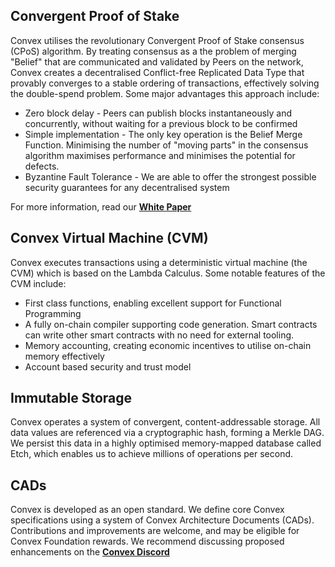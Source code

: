 ## Convergent Proof of Stake

Convex utilises the revolutionary Convergent Proof of Stake consensus (CPoS) algorithm. By treating consensus as a the problem of merging "Belief" that are communicated and validated by Peers on the network, Convex creates a decentralised Conflict-free Replicated Data Type that provably converges to a stable ordering of transactions, effectively solving the double-spend problem. Some major advantages this approach include:
- Zero block delay - Peers can publish blocks instantaneously and concurrently, without waiting for a previous block to be confirmed
- Simple implementation - The only key operation is the Belief Merge Function. Minimising the number of "moving parts" in the consensus algorithm maximises performance and minimises the potential for defects.
- Byzantine Fault Tolerance - We are able to offer the strongest possible security guarantees for any decentralised system

For more information, read our [**White Paper**](https://github.com/Convex-Dev/design/blob/8bbcf6cb865ebdbc1d8d7c7442daae783bd44cc3/papers/convex-whitepaper.md)

## Convex Virtual Machine (CVM)

Convex executes transactions using a deterministic virtual machine (the CVM) which is based on the Lambda Calculus. Some notable features of the CVM include:
- First class functions, enabling excellent support for Functional Programming
- A fully on-chain compiler supporting code generation. Smart contracts can write other smart contracts with no need for external tooling.
- Memory accounting, creating economic incentives to utilise on-chain memory effectively
- Account based security and trust model

## Immutable Storage

Convex operates a system of convergent, content-addressable storage. All data values are referenced via a cryptographic hash, forming a Merkle DAG. We persist this data in a highly optimised memory-mapped database called Etch, which enables us to achieve millions of operations per second.

## CADs

Convex is developed as an open standard. We define core Convex specifications using a system of Convex Architecture Documents (CADs). Contributions and improvements are welcome, and may be eligible for Convex Foundation rewards. We recommend discussing proposed enhancements on the [**Convex Discord**](https://discord.com/invite/fsnCxEM)
